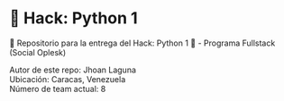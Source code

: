 # 🚀 Hack: Python 1

🐍 Repositorio para la entrega del Hack: Python 1 🐍 - Programa Fullstack (Social Oplesk)

Autor de este repo: Jhoan Laguna
<br>
Ubicación: Caracas, Venezuela
<br>
Número de team actual: 8
